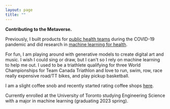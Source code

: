 ```yaml
---
layout: page
title: ""
---
```


**Contributing to the Metaverse.**

Previously, I built products for [public health teams](https://flatten.ca) during the COVID-19 pandemic and did research in [machine learning for health](https://shreyj.com/previous).

For fun, I am playing around with generative models to create digital art and music. I wish I could sing or draw, but I can't so I rely on machine learning to help me out. I used to be a triathlete qualifying for three World Championships for Team Canada Triathlon and love to run, swim, row, race really expensive road/TT bikes, and play pickup basketball. 

I am a slight coffee snob and recently started rating coffee shops [here](https://shreyj.com/coffee/). 

Currently enrolled at the University of Toronto studying Engineering Science with a major in machine learning (graduating 2023 spring). 
